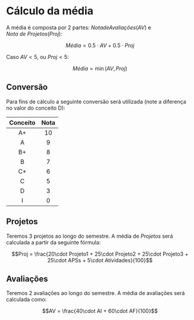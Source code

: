 # Cálculo da média

A média é composta por 2 partes: $Nota de Avaliações (AV)$ e $Nota\ de\ Projetos (Proj)$:

$$Média = 0.5\cdot AV + 0.5\cdot Proj$$

Caso $AV < 5$, ou $Proj < 5$:

$$Média = \min({AV, Proj})$$

## Conversão

Para fins de cálculo a seguinte conversão será utilizada (note a diferença no valor do conceito D):

| Conceito | Nota |
| :------: | :--: |
|    A+    |  10  |
|    A     |   9  |
|    B+    |   8  |
|    B     |   7  |
|    C+    |   6  |
|    C     |   5  |
|    D     |   3  |
|    I     |   0  |

<!-- ## Atividades

As atividades obrigatórias são requisitos para a aprovação. Para uma atividade ser considerada entregue, o aluno deve obter um conceito mínimo de C. Se esse conceito não for obtido (o que inclui o caso de entrega com atraso), o aluno poderá realizar uma nova entrega após o prazo, mas o conceito da atividade fica limitado a C. -->

## Projetos

Teremos 3 projetos ao longo do semestre. A média de $Projetos$ será calculada a partir da seguinte fórmula:

$$Proj = \frac{20\cdot Projeto1 + 25\cdot Projeto2 + 25\cdot Projeto3 + 25\cdot APSs + 5\cdot Atividades}{100}$$

## Avaliações

Teremos 2 avaliações ao longo do semestre. A média de avaliações será calculada como:

$$AV = \frac{40\cdot AI + 60\cdot AF}{100}$$
